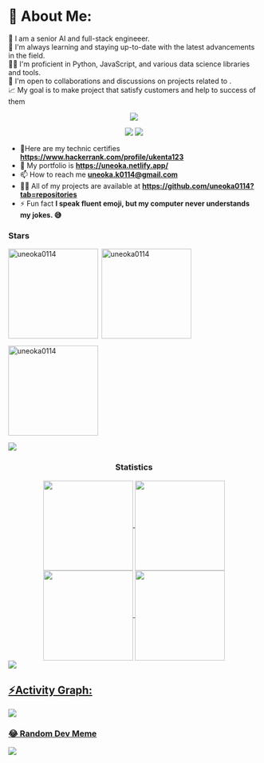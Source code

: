 # 💫 About Me:
🔬 I am a senior AI and full-stack engineeer.<br>🌱 I'm always learning and staying up-to-date with the latest advancements in the field.<br>👨‍💻 I'm proficient in Python, JavaScript, and various data science libraries and tools.<br>🤝 I'm open to collaborations and discussions on projects related to .<br>📈 My goal is to make project that satisfy customers and help to success of them<br>

<p align="center">
  <img src="https://github-profile-trophy.vercel.app/?username=johnhvy&theme=discord&column=9" />
</p>
<div align="center">
    <a href="https://github.com/johnhvy"><img src="https://komarev.com/ghpvc/?username=johnhvy&color=brightgreen&style=for-the-badge"/><a/>
    <a href="./licence"><img src="https://img.shields.io/github/license/johnhvy/johnhvy?style=for-the-badge&color=brightgreen"/></a>
</div>

- 🌱Here are my technic certifies **https://www.hackerrank.com/profile/ukenta123**
- 💬 My portfolio is **https://uneoka.netlify.app/**
- 📫 How to reach me **uneoka.k0114@gmail.com**
- 👨‍💻 All of my projects are available at **https://github.com/uneoka0114?tab=repositories**
- ⚡ Fun fact **I speak fluent emoji, but my computer never understands my jokes. 😅**

<div> 

<h3 align="left">Stars</h3>
<img align="left" height="180em" src="https://github-readme-stats.vercel.app/api/top-langs/?username=uneoka0114&layout=compact&theme=transparent" alt=uneoka0114 />

<p>&nbsp;<img align="center" height="180em" src="https://github-readme-stats.vercel.app/api?username=uneoka0114&show_icons=true&locale=en&theme=transparent" alt="uneoka0114" /></p>

<p><img align="center" height="180em" src="https://github-readme-streak-stats.herokuapp.com/?user=uneoka0114&theme=transparent" alt="uneoka0114" /></p>

<img src="https://user-images.githubusercontent.com/73097560/115834477-dbab4500-a447-11eb-908a-139a6edaec5c.gif"><h3 align="center">Statistics</h3>
<div align="center">
<a href="https://github.com/ThecoderPinar">
<img align="center" src="http://github-profile-summary-cards.vercel.app/api/cards/stats?username=uneoka0114&theme=2077" height="180em" />
<img align="center" src="http://github-profile-summary-cards.vercel.app/api/cards/most-commit-language?username=uneoka0114&theme=2077" height="180em" />
<img align="center" src="http://github-profile-summary-cards.vercel.app/api/cards/repos-per-language?username=uneoka0114&theme=2077" height="180em" />
<img align="center" src="http://github-profile-summary-cards.vercel.app/api/cards/productive-time?username=uneoka0114&theme=2077" height="180em" />
</div>
<img src="https://user-images.githubusercontent.com/73097560/115834477-dbab4500-a447-11eb-908a-139a6edaec5c.gif"><h2 align="left">⚡Activity Graph:</h2>
<img align="center" src="https://github-readme-activity-graph.vercel.app/graph?username=uneoka0114&theme=synthwave-84"/>

### 😂 Random Dev Meme
<!-- Proudly created with GPRM ( https://gprm.itsvg.in ) -->
<img src="https://raw.githubusercontent.com/Trilokia/Trilokia/379277808c61ef204768a61bbc5d25bc7798ccf1/bottom_header.svg" />
